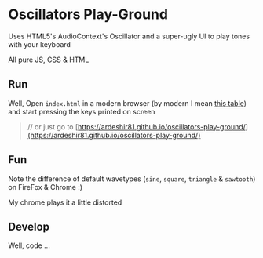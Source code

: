 # Oscillators Play-Ground

Uses HTML5's AudioContext's Oscillator and a super-ugly UI to play tones with your keyboard

All pure JS, CSS & HTML

## Run

Well, Open `index.html` in a modern browser (by modern I mean [this table](https://developer.mozilla.org/en-US/docs/Web/API/OscillatorNode#Browser_compatibility))
and start pressing the keys printed on screen

> // or just go to [https://ardeshir81.github.io/oscillators-play-ground/](https://ardeshir81.github.io/oscillators-play-ground/)

## Fun

Note the difference of default wavetypes (`sine`, `square`, `triangle` & `sawtooth`) on FireFox & Chrome :)

My chrome plays it a little distorted

## Develop

Well, code ...
